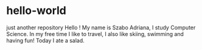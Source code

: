 # hello-world
just another repository
Hello !
My name is Szabo Adriana, I study Computer Science. In my free time I like to travel, I also like skiing, swimming and having fun!
Today I ate a salad.
